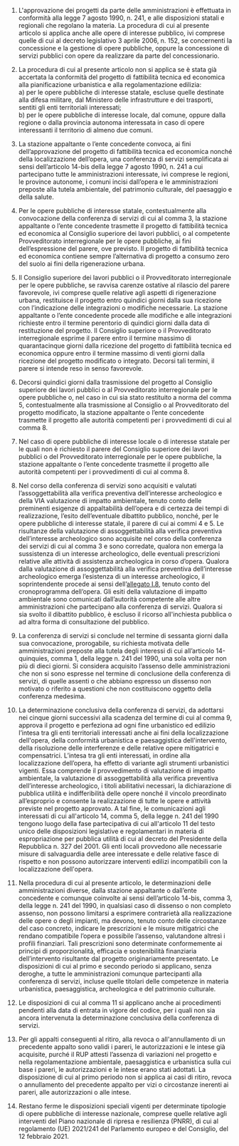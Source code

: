 1. L'approvazione dei progetti da parte delle amministrazioni è effettuata in conformità alla legge 7 agosto 1990, n. 241, e alle disposizioni statali e regionali che regolano la materia. La procedura di cui al presente articolo si applica anche alle opere di interesse pubblico, ivi comprese quelle di cui al decreto legislativo 3 aprile 2006, n. 152, se concernenti la concessione e la gestione di opere pubbliche, oppure la concessione di servizi pubblici con opere da realizzare da parte del concessionario.

2. La procedura di cui al presente articolo non si applica se è stata già accertata la conformità del progetto di fattibilità tecnica ed economica alla pianificazione urbanistica e alla regolamentazione edilizia:<br>a) per le opere pubbliche di interesse statale, escluse quelle destinate alla difesa militare, dal Ministero delle infrastrutture e dei trasporti, sentiti gli enti territoriali interessati;<br>b) per le opere pubbliche di interesse locale, dal comune, oppure dalla regione o dalla provincia autonoma interessata in caso di opere interessanti il territorio di almeno due comuni.

3. La stazione appaltante o l’ente concedente convoca, ai fini dell’approvazione del progetto di fattibilità tecnica ed economica nonché della localizzazione dell’opera, una conferenza di servizi semplificata ai sensi dell’articolo 14-bis della legge 7 agosto 1990, n. 241 a cui partecipano tutte le amministrazioni interessate, ivi comprese le regioni, le province autonome, i comuni incisi dall’opera e le amministrazioni preposte alla tutela ambientale, del patrimonio culturale, del paesaggio e della salute.

4. Per le opere pubbliche di interesse statale, contestualmente alla convocazione della conferenza di servizi di cui al comma 3, la stazione appaltante o l’ente concedente trasmette il progetto di fattibilità tecnica ed economica al Consiglio superiore dei lavori pubblici, o al competente Provveditorato interregionale per le opere pubbliche, ai fini dell’espressione del parere, ove previsto. Il progetto di fattibilità tecnica ed economica contiene sempre l’alternativa di progetto a consumo zero del suolo ai fini della rigenerazione urbana.

5. Il Consiglio superiore dei lavori pubblici o il Provveditorato interregionale per le opere pubbliche, se ravvisa carenze ostative al rilascio del parere favorevole, ivi comprese quelle relative agli aspetti di rigenerazione urbana, restituisce il progetto entro quindici giorni dalla sua ricezione con l’indicazione delle integrazioni o modifiche necessarie. La stazione appaltante o l’ente concedente procede alle modifiche e alle integrazioni richieste entro il termine perentorio di quindici giorni dalla data di restituzione del progetto. Il Consiglio superiore o il Provveditorato interregionale esprime il parere entro il termine massimo di quarantacinque giorni dalla ricezione del progetto di fattibilità tecnica ed economica oppure entro il termine massimo di venti giorni dalla ricezione del progetto modificato o integrato. Decorsi tali termini, il parere si intende reso in senso favorevole.

6. Decorsi quindici giorni dalla trasmissione del progetto al Consiglio superiore dei lavori pubblici o al Provveditorato interregionale per le opere pubbliche o, nel caso in cui sia stato restituito a norma del comma 5, contestualmente alla trasmissione al Consiglio o al Provveditorato del progetto modificato, la stazione appaltante o l’ente concedente trasmette il progetto alle autorità competenti per i provvedimenti di cui al comma 8.

7. Nel caso di opere pubbliche di interesse locale o di interesse statale per le quali non è richiesto il parere del Consiglio superiore dei lavori pubblici o del Provveditorato interregionale per le opere pubbliche, la stazione appaltante o l’ente concedente trasmette il progetto alle autorità competenti per i provvedimenti di cui al comma 8.

8. Nel corso della conferenza di servizi sono acquisiti e valutati l’assoggettabilità alla verifica preventiva dell’interesse archeologico e della VIA valutazione di impatto ambientale, tenuto conto delle preminenti esigenze di appaltabilità dell’opera e di certezza dei tempi di realizzazione, l’esito dell’eventuale dibattito pubblico, nonché, per le opere pubbliche di interesse statale, il parere di cui ai commi 4 e 5. Le risultanze della valutazione di assoggettabilità alla verifica preventiva dell’interesse archeologico sono acquisite nel corso della conferenza dei servizi di cui al comma 3 e sono corredate, qualora non emerga la sussistenza di un interesse archeologico, delle eventuali prescrizioni relative alle attività di assistenza archeologica in corso d’opera. Qualora dalla valutazione di assoggettabilità alla verifica preventiva dell’interesse archeologico emerga l’esistenza di un interesse archeologico, il soprintendente procede ai sensi dell’[allegato I.8](/section/attachment-1-8/2), tenuto conto del cronoprogramma dell’opera. Gli esiti della valutazione di impatto ambientale sono comunicati dall’autorità competente alle altre amministrazioni che partecipano alla conferenza di servizi. Qualora si sia svolto il dibattito pubblico, è escluso il ricorso all'inchiesta pubblica o ad altra forma di consultazione del pubblico.

9. La conferenza di servizi si conclude nel termine di sessanta giorni dalla sua convocazione, prorogabile, su richiesta motivata delle amministrazioni preposte alla tutela degli interessi di cui all’articolo 14-quinquies, comma 1, della legge n. 241 del 1990, una sola volta per non più di dieci giorni. Si considera acquisito l’assenso delle amministrazioni che non si sono espresse nel termine di conclusione della conferenza di servizi, di quelle assenti o che abbiano espresso un dissenso non motivato o riferito a questioni che non costituiscono oggetto della conferenza medesima.

10. La determinazione conclusiva della conferenza di servizi, da adottarsi nei cinque giorni successivi alla scadenza del termine di cui al comma 9, approva il progetto e perfeziona ad ogni fine urbanistico ed edilizio l’intesa tra gli enti territoriali interessati anche ai fini della localizzazione dell'opera, della conformità urbanistica e paesaggistica dell'intervento, della risoluzione delle interferenze e delle relative opere mitigatrici e compensatrici. L’intesa tra gli enti interessati, in ordine alla localizzazione dell’opera, ha effetto di variante agli strumenti urbanistici vigenti. Essa comprende il provvedimento di valutazione di impatto ambientale, la valutazione di assoggettabilità alla verifica preventiva dell’interesse archeologico, i titoli abilitativi necessari, la dichiarazione di pubblica utilità e indifferibilità delle opere nonché il vincolo preordinato all’esproprio e consente la realizzazione di tutte le opere e attività previste nel progetto approvato. A tal fine, le comunicazioni agli interessati di cui all'articolo 14, comma 5, della legge n. 241 del 1990 tengono luogo della fase partecipativa di cui all'articolo 11 del testo unico delle disposizioni legislative e regolamentari in materia di espropriazione per pubblica utilità di cui al decreto del Presidente della Repubblica n. 327 del 2001. Gli enti locali provvedono alle necessarie misure di salvaguardia delle aree interessate e delle relative fasce di rispetto e non possono autorizzare interventi edilizi incompatibili con la localizzazione dell'opera.

11. Nella procedura di cui al presente articolo, le determinazioni delle amministrazioni diverse, dalla stazione appaltante o dall’ente concedente e comunque coinvolte ai sensi dell’articolo 14-bis, comma 3, della legge n. 241 del 1990, in qualsiasi caso di dissenso o non completo assenso, non possono limitarsi a esprimere contrarietà alla realizzazione delle opere o degli impianti, ma devono, tenuto conto delle circostanze del caso concreto, indicare le prescrizioni e le misure mitigatrici che rendano compatibile l’opera e possibile l’assenso, valutandone altresì i profili finanziari. Tali prescrizioni sono determinate conformemente ai principi di proporzionalità, efficacia e sostenibilità finanziaria dell’intervento risultante dal progetto originariamente presentato. Le disposizioni di cui al primo e secondo periodo si applicano, senza deroghe, a tutte le amministrazioni comunque partecipanti alla conferenza di servizi, incluse quelle titolari delle competenze in materia urbanistica, paesaggistica, archeologica e del patrimonio culturale.

12. Le disposizioni di cui al comma 11 si applicano anche ai procedimenti pendenti alla data di entrata in vigore del codice, per i quali non sia ancora intervenuta la determinazione conclusiva della conferenza di servizi.

13. Per gli appalti conseguenti al ritiro, alla revoca o all'annullamento di un precedente appalto sono validi i pareri, le autorizzazioni e le intese già acquisite, purché il RUP attesti l’assenza di variazioni nel progetto e nella regolamentazione ambientale, paesaggistica e urbanistica sulla cui base i pareri, le autorizzazioni e le intese erano stati adottati. La disposizione di cui al primo periodo non si applica ai casi di ritiro, revoca o annullamento del precedente appalto per vizi o circostanze inerenti ai pareri, alle autorizzazioni o alle intese.

14. Restano ferme le disposizioni speciali vigenti per determinate tipologie di opere pubbliche di interesse nazionale, comprese quelle relative agli interventi del Piano nazionale di ripresa e resilienza (PNRR), di cui al regolamento (UE) 2021/241 del Parlamento europeo e del Consiglio, del 12 febbraio 2021.